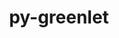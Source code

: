 ---
title: "py-greenlet"
layout: cache
categories: [package, develop-2023-12-10]
meta: {"versions": ["2.0.2"], "compilers": ["gcc@=11.1.0", "gcc@=11.4.0", "gcc@=7.5.0", "gcc@=9.4.0", "oneapi@=2023.2.0"], "oss": ["ubuntu18.04", "ubuntu20.04"], "platforms": ["linux"], "targets": ["neoverse_v1", "ppc64le", "x86_64_v3"], "stacks": ["data-vis-sdk", "developer-tools", "e4s", "e4s-neoverse_v1", "e4s-oneapi", "e4s-power", "radiuss", "root"], "num_specs": 18, "num_specs_by_stack": {"radiuss": 1, "root": 18, "developer-tools": 1, "e4s-neoverse_v1": 3, "data-vis-sdk": 2, "e4s-power": 3, "e4s": 4, "e4s-oneapi": 4}}
spec_details: [{"hash": "wekrjjx7irft2r47g2uc2fgpdwfypogc", "compiler": "gcc@=7.5.0", "versions": ["2.0.2"], "os": "ubuntu18.04", "platform": "linux", "target": "x86_64_v3", "variants": ["build_system=python_pip"], "stacks": ["radiuss", "root"], "size": "-", "tarball": "https://binaries.spack.io/releases/develop-2023-12-10/build_cache/linux-ubuntu18.04-x86_64_v3/gcc-7.5.0/py-greenlet-2.0.2/linux-ubuntu18.04-x86_64_v3-gcc-7.5.0-py-greenlet-2.0.2-wekrjjx7irft2r47g2uc2fgpdwfypogc.spack"}, {"hash": "eyoxbjtvr5qemqsn3qzejtz56zlbbfip", "compiler": "gcc@=7.5.0", "versions": ["2.0.2"], "os": "ubuntu18.04", "platform": "linux", "target": "x86_64_v3", "variants": ["build_system=python_pip"], "stacks": ["root", "developer-tools"], "size": "-", "tarball": "https://binaries.spack.io/releases/develop-2023-12-10/build_cache/linux-ubuntu18.04-x86_64_v3/gcc-7.5.0/py-greenlet-2.0.2/linux-ubuntu18.04-x86_64_v3-gcc-7.5.0-py-greenlet-2.0.2-eyoxbjtvr5qemqsn3qzejtz56zlbbfip.spack"}, {"hash": "3e3yt2jvr4vqoxoh52dn3n62uq72sks6", "compiler": "gcc@=11.4.0", "versions": ["2.0.2"], "os": "ubuntu20.04", "platform": "linux", "target": "neoverse_v1", "variants": ["build_system=python_pip"], "stacks": ["root", "e4s-neoverse_v1"], "size": "-", "tarball": "https://binaries.spack.io/releases/develop-2023-12-10/build_cache/linux-ubuntu20.04-neoverse_v1/gcc-11.4.0/py-greenlet-2.0.2/linux-ubuntu20.04-neoverse_v1-gcc-11.4.0-py-greenlet-2.0.2-3e3yt2jvr4vqoxoh52dn3n62uq72sks6.spack"}, {"hash": "xxdxejqr3yir2d2t3wg6d7k5usprz4k6", "compiler": "gcc@=11.4.0", "versions": ["2.0.2"], "os": "ubuntu20.04", "platform": "linux", "target": "neoverse_v1", "variants": ["build_system=python_pip"], "stacks": ["root", "e4s-neoverse_v1"], "size": "-", "tarball": "https://binaries.spack.io/releases/develop-2023-12-10/build_cache/linux-ubuntu20.04-neoverse_v1/gcc-11.4.0/py-greenlet-2.0.2/linux-ubuntu20.04-neoverse_v1-gcc-11.4.0-py-greenlet-2.0.2-xxdxejqr3yir2d2t3wg6d7k5usprz4k6.spack"}, {"hash": "gowv62y24ad3y7n5p5fll77jj2pfxeac", "compiler": "gcc@=11.4.0", "versions": ["2.0.2"], "os": "ubuntu20.04", "platform": "linux", "target": "neoverse_v1", "variants": ["build_system=python_pip"], "stacks": ["root", "e4s-neoverse_v1"], "size": "-", "tarball": "https://binaries.spack.io/releases/develop-2023-12-10/build_cache/linux-ubuntu20.04-neoverse_v1/gcc-11.4.0/py-greenlet-2.0.2/linux-ubuntu20.04-neoverse_v1-gcc-11.4.0-py-greenlet-2.0.2-gowv62y24ad3y7n5p5fll77jj2pfxeac.spack"}, {"hash": "gk36mox3onzrztsgsirsriuprjki7cnj", "compiler": "gcc@=11.1.0", "versions": ["2.0.2"], "os": "ubuntu20.04", "platform": "linux", "target": "x86_64_v3", "variants": ["build_system=python_pip"], "stacks": ["root", "data-vis-sdk"], "size": "-", "tarball": "https://binaries.spack.io/releases/develop-2023-12-10/build_cache/linux-ubuntu20.04-x86_64_v3/gcc-11.1.0/py-greenlet-2.0.2/linux-ubuntu20.04-x86_64_v3-gcc-11.1.0-py-greenlet-2.0.2-gk36mox3onzrztsgsirsriuprjki7cnj.spack"}, {"hash": "odtpss2wldurapn6pp3rgnd3mciokpes", "compiler": "gcc@=9.4.0", "versions": ["2.0.2"], "os": "ubuntu20.04", "platform": "linux", "target": "ppc64le", "variants": ["build_system=python_pip"], "stacks": ["e4s-power", "root"], "size": "-", "tarball": "https://binaries.spack.io/releases/develop-2023-12-10/build_cache/linux-ubuntu20.04-ppc64le/gcc-9.4.0/py-greenlet-2.0.2/linux-ubuntu20.04-ppc64le-gcc-9.4.0-py-greenlet-2.0.2-odtpss2wldurapn6pp3rgnd3mciokpes.spack"}, {"hash": "y2fzpwlwopvekcbav6wnu4gn7lhwgnle", "compiler": "gcc@=9.4.0", "versions": ["2.0.2"], "os": "ubuntu20.04", "platform": "linux", "target": "ppc64le", "variants": ["build_system=python_pip"], "stacks": ["e4s-power", "root"], "size": "-", "tarball": "https://binaries.spack.io/releases/develop-2023-12-10/build_cache/linux-ubuntu20.04-ppc64le/gcc-9.4.0/py-greenlet-2.0.2/linux-ubuntu20.04-ppc64le-gcc-9.4.0-py-greenlet-2.0.2-y2fzpwlwopvekcbav6wnu4gn7lhwgnle.spack"}, {"hash": "udcj44v7zz27esxuavo53nfrgwfov2vd", "compiler": "gcc@=9.4.0", "versions": ["2.0.2"], "os": "ubuntu20.04", "platform": "linux", "target": "ppc64le", "variants": ["build_system=python_pip"], "stacks": ["e4s-power", "root"], "size": "-", "tarball": "https://binaries.spack.io/releases/develop-2023-12-10/build_cache/linux-ubuntu20.04-ppc64le/gcc-9.4.0/py-greenlet-2.0.2/linux-ubuntu20.04-ppc64le-gcc-9.4.0-py-greenlet-2.0.2-udcj44v7zz27esxuavo53nfrgwfov2vd.spack"}, {"hash": "622ragklimxlu4giscfqgtanlkhxxbce", "compiler": "gcc@=11.1.0", "versions": ["2.0.2"], "os": "ubuntu20.04", "platform": "linux", "target": "x86_64_v3", "variants": ["build_system=python_pip"], "stacks": ["root", "data-vis-sdk"], "size": "-", "tarball": "https://binaries.spack.io/releases/develop-2023-12-10/build_cache/linux-ubuntu20.04-x86_64_v3/gcc-11.1.0/py-greenlet-2.0.2/linux-ubuntu20.04-x86_64_v3-gcc-11.1.0-py-greenlet-2.0.2-622ragklimxlu4giscfqgtanlkhxxbce.spack"}, {"hash": "zxit5rnjoro6rhemlpt4gspnxfqyo2pu", "compiler": "gcc@=11.4.0", "versions": ["2.0.2"], "os": "ubuntu20.04", "platform": "linux", "target": "x86_64_v3", "variants": ["build_system=python_pip"], "stacks": ["root", "e4s"], "size": "-", "tarball": "https://binaries.spack.io/releases/develop-2023-12-10/build_cache/linux-ubuntu20.04-x86_64_v3/gcc-11.4.0/py-greenlet-2.0.2/linux-ubuntu20.04-x86_64_v3-gcc-11.4.0-py-greenlet-2.0.2-zxit5rnjoro6rhemlpt4gspnxfqyo2pu.spack"}, {"hash": "3pyq6vwrnhuhaox6qyjvgxt3a2c7kkz6", "compiler": "gcc@=11.4.0", "versions": ["2.0.2"], "os": "ubuntu20.04", "platform": "linux", "target": "x86_64_v3", "variants": ["build_system=python_pip"], "stacks": ["root", "e4s"], "size": "-", "tarball": "https://binaries.spack.io/releases/develop-2023-12-10/build_cache/linux-ubuntu20.04-x86_64_v3/gcc-11.4.0/py-greenlet-2.0.2/linux-ubuntu20.04-x86_64_v3-gcc-11.4.0-py-greenlet-2.0.2-3pyq6vwrnhuhaox6qyjvgxt3a2c7kkz6.spack"}, {"hash": "wtyocmtav57abvkd3uirtxe65a6zrve5", "compiler": "gcc@=11.4.0", "versions": ["2.0.2"], "os": "ubuntu20.04", "platform": "linux", "target": "x86_64_v3", "variants": ["build_system=python_pip"], "stacks": ["root", "e4s"], "size": "-", "tarball": "https://binaries.spack.io/releases/develop-2023-12-10/build_cache/linux-ubuntu20.04-x86_64_v3/gcc-11.4.0/py-greenlet-2.0.2/linux-ubuntu20.04-x86_64_v3-gcc-11.4.0-py-greenlet-2.0.2-wtyocmtav57abvkd3uirtxe65a6zrve5.spack"}, {"hash": "hvrmajfqjadim4zmcdrg5xkba3uqwu43", "compiler": "gcc@=11.4.0", "versions": ["2.0.2"], "os": "ubuntu20.04", "platform": "linux", "target": "x86_64_v3", "variants": ["build_system=python_pip"], "stacks": ["root", "e4s"], "size": "-", "tarball": "https://binaries.spack.io/releases/develop-2023-12-10/build_cache/linux-ubuntu20.04-x86_64_v3/gcc-11.4.0/py-greenlet-2.0.2/linux-ubuntu20.04-x86_64_v3-gcc-11.4.0-py-greenlet-2.0.2-hvrmajfqjadim4zmcdrg5xkba3uqwu43.spack"}, {"hash": "gwutymhj7ekcyoli442cydot6c6mrnqm", "compiler": "oneapi@=2023.2.0", "versions": ["2.0.2"], "os": "ubuntu20.04", "platform": "linux", "target": "x86_64_v3", "variants": ["build_system=python_pip"], "stacks": ["root", "e4s-oneapi"], "size": "-", "tarball": "https://binaries.spack.io/releases/develop-2023-12-10/build_cache/linux-ubuntu20.04-x86_64_v3/oneapi-2023.2.0/py-greenlet-2.0.2/linux-ubuntu20.04-x86_64_v3-oneapi-2023.2.0-py-greenlet-2.0.2-gwutymhj7ekcyoli442cydot6c6mrnqm.spack"}, {"hash": "dltaqwkpzh4okl5yohgi2x4gwyybgxse", "compiler": "oneapi@=2023.2.0", "versions": ["2.0.2"], "os": "ubuntu20.04", "platform": "linux", "target": "x86_64_v3", "variants": ["build_system=python_pip"], "stacks": ["root", "e4s-oneapi"], "size": "-", "tarball": "https://binaries.spack.io/releases/develop-2023-12-10/build_cache/linux-ubuntu20.04-x86_64_v3/oneapi-2023.2.0/py-greenlet-2.0.2/linux-ubuntu20.04-x86_64_v3-oneapi-2023.2.0-py-greenlet-2.0.2-dltaqwkpzh4okl5yohgi2x4gwyybgxse.spack"}, {"hash": "fvyjmhtr45csnan4wgrq3e3x3jajfooj", "compiler": "oneapi@=2023.2.0", "versions": ["2.0.2"], "os": "ubuntu20.04", "platform": "linux", "target": "x86_64_v3", "variants": ["build_system=python_pip"], "stacks": ["root", "e4s-oneapi"], "size": "-", "tarball": "https://binaries.spack.io/releases/develop-2023-12-10/build_cache/linux-ubuntu20.04-x86_64_v3/oneapi-2023.2.0/py-greenlet-2.0.2/linux-ubuntu20.04-x86_64_v3-oneapi-2023.2.0-py-greenlet-2.0.2-fvyjmhtr45csnan4wgrq3e3x3jajfooj.spack"}, {"hash": "6br4ccz3njbrmn2cjefsya35dksakpmc", "compiler": "oneapi@=2023.2.0", "versions": ["2.0.2"], "os": "ubuntu20.04", "platform": "linux", "target": "x86_64_v3", "variants": ["build_system=python_pip"], "stacks": ["root", "e4s-oneapi"], "size": "-", "tarball": "https://binaries.spack.io/releases/develop-2023-12-10/build_cache/linux-ubuntu20.04-x86_64_v3/oneapi-2023.2.0/py-greenlet-2.0.2/linux-ubuntu20.04-x86_64_v3-oneapi-2023.2.0-py-greenlet-2.0.2-6br4ccz3njbrmn2cjefsya35dksakpmc.spack"}]
---